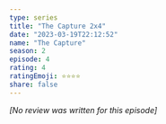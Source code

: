 ```yaml
---
type: series
title: "The Capture 2x4"
date: "2023-03-19T22:12:52"
name: "The Capture"
season: 2
episode: 4
rating: 4
ratingEmoji: ⭐️⭐️⭐️⭐️
share: false
---
```


*[No review was written for this episode]*
